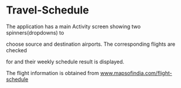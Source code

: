 Travel-Schedule
===============
The application has a main Activity screen showing two spinners(dropdowns) to 

choose source and destination airports. The corresponding flights are checked 

for and their weekly schedule result is displayed.

The flight information is obtained from www.mapsofindia.com/flight-schedule 
